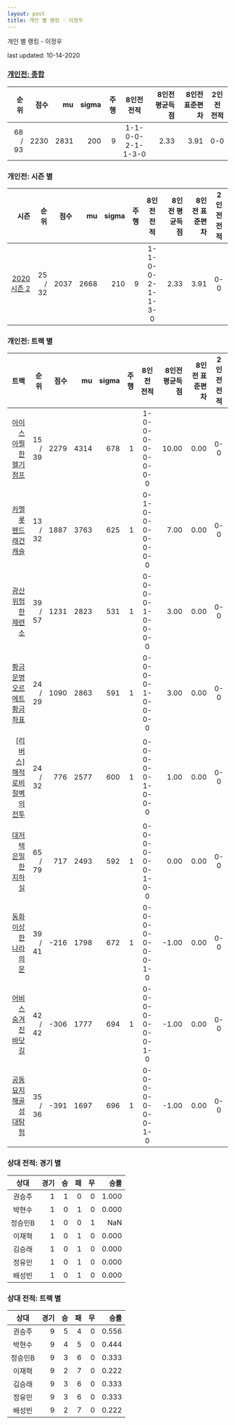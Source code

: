 ```yaml
---
layout: post
title: 개인 별 랭킹 - 이정우
---
```



개인 별 랭킹 - 이정우


last updated: 10-14-2020

### [개인전: 종합](../singles-full)

| 순위 | 점수 | mu | sigma | 주행 | 8인전 전적 | 8인전 평균득점 | 8인전 표준편차 | 2인전 전적 |
|---:|---:|---:|---:|---:|:---:|---:|---:|:---:|
| 68 / 93 | 2230 | 2831 | 200 | 9 | 1-1-0-0-2-1-1-3-0 | 2.33 | 3.91 | 0-0 |

### 개인전: 시즌 별

| 시즌 | 순위 | 점수 | mu | sigma | 주행 | 8인전 전적 | 8인전 평균득점 | 8인전 표준편차 | 2인전 전적 |
|---:|---:|---:|---:|---:|---:|:---:|---:|---:|:---:|
| [2020 시즌 2](../singles-s2020_2) | 25 / 32 | 2037 | 2668 | 210 | 9 |  1-1-0-0-2-1-1-3-0 | 2.33 | 3.91 | 0-0 |

### 개인전: 트랙 별

| 트랙 | 순위 | 점수 | mu | sigma | 주행 | 8인전 전적 | 8인전 평균득점 | 8인전 표준편차 | 2인전 전적 |
|---:|---:|---:|---:|---:|---:|:---:|---:|---:|:---:|
| [아이스 아찔한 헬기 점프](../heli) | 15 / 39 | 2279 | 4314 | 678 | 1 | 1-0-0-0-0-0-0-0-0 | 10.00 | 0.00 | 0-0 |
| [카멜롯 펜드래건 캐슬](../pendragon) | 13 / 32 | 1887 | 3763 | 625 | 1 | 0-1-0-0-0-0-0-0-0 | 7.00 | 0.00 | 0-0 |
| [광산 위험한 제련소](../jeryeonso) | 39 / 57 | 1231 | 2823 | 531 | 1 | 0-0-0-0-1-0-0-0-0 | 3.00 | 0.00 | 0-0 |
| [황금문명 오르에트 황금 좌표](../coordinate) | 24 / 29 | 1090 | 2863 | 591 | 1 | 0-0-0-0-1-0-0-0-0 | 3.00 | 0.00 | 0-0 |
| [[리버스] 해적 로비 절벽의 전투](../rlobby) | 24 / 32 | 776 | 2577 | 600 | 1 | 0-0-0-0-0-1-0-0-0 | 1.00 | 0.00 | 0-0 |
| [대저택 은밀한 지하실](../jeotaek) | 65 / 79 | 717 | 2493 | 592 | 1 | 0-0-0-0-0-0-1-0-0 | 0.00 | 0.00 | 0-0 |
| [동화 이상한 나라의 문](../gate) | 39 / 41 | -216 | 1798 | 672 | 1 | 0-0-0-0-0-0-0-1-0 | -1.00 | 0.00 | 0-0 |
| [어비스 숨겨진 바닷길](../hiddenoceanroad) | 42 / 42 | -306 | 1777 | 694 | 1 | 0-0-0-0-0-0-0-1-0 | -1.00 | 0.00 | 0-0 |
| [공동묘지 해골성 대탐험](../skullcastle) | 35 / 36 | -391 | 1697 | 696 | 1 | 0-0-0-0-0-0-0-1-0 | -1.00 | 0.00 | 0-0 |

### 상대 전적: 경기 별

| 상대 | 경기 | 승 | 패 | 무 | 승률 |
|:---:|---:|---:|---:|---:|---:|
| 권승주 | 1 | 1 | 0 | 0 | 1.000 |
| 박현수 | 1 | 0 | 1 | 0 | 0.000 |
| 정승민B | 1 | 0 | 0 | 1 | NaN |
| 이재혁 | 1 | 0 | 1 | 0 | 0.000 |
| 김승래 | 1 | 0 | 1 | 0 | 0.000 |
| 정유민 | 1 | 0 | 1 | 0 | 0.000 |
| 배성빈 | 1 | 0 | 1 | 0 | 0.000 |

### 상대 전적: 트랙 별

| 상대 | 경기 | 승 | 패 | 무 | 승률 |
|:---:|---:|---:|---:|---:|---:|
| 권승주 | 9 | 5 | 4 | 0 | 0.556 |
| 박현수 | 9 | 4 | 5 | 0 | 0.444 |
| 정승민B | 9 | 3 | 6 | 0 | 0.333 |
| 이재혁 | 9 | 2 | 7 | 0 | 0.222 |
| 김승래 | 9 | 3 | 6 | 0 | 0.333 |
| 정유민 | 9 | 3 | 6 | 0 | 0.333 |
| 배성빈 | 9 | 2 | 7 | 0 | 0.222 |
